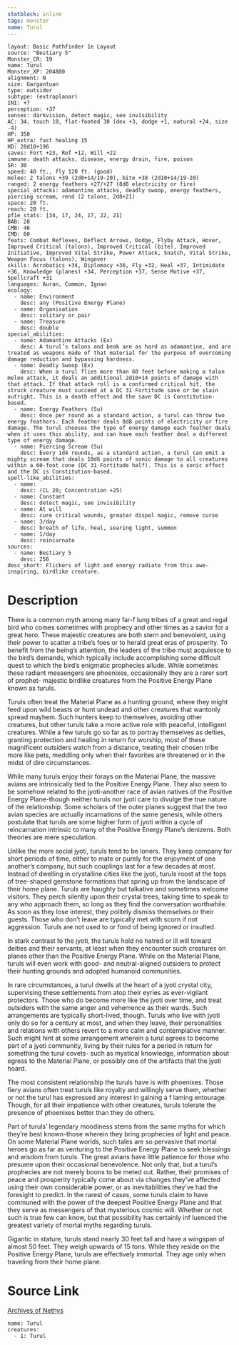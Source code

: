 ```yaml
---
statblock: inline
tags: monster
name: Turul
---
```

```statblock
layout: Basic Pathfinder 1e Layout
source: "Bestiary 5"
Monster_CR: 19
name: Turul
Monster_XP: 204800
alignment: N
size: Gargantuan
type: outsider
subtype: (extraplanar)
INI: +7
perception: +37
senses: darkvision, detect magic, see invisibility
AC: 34, touch 10, flat-footed 30 (dex +3, dodge +1, natural +24, size -4)
HP: 350
HP_extra: fast healing 15
HD: 28d10+196
saves: Fort +23, Ref +12, Will +22
immune: death attacks, disease, energy drain, fire, poison
SR: 30
speed: 40 ft., fly 120 ft. (good)
melee: 2 talons +39 (2d8+14/19-20), bite +38 (2d10+14/19-20)
ranged: 2 energy feathers +27/+27 (8d8 electricity or fire)
special_attacks: adamantine attacks, deadly swoop, energy feathers, piercing scream, rend (2 talons, 2d8+21)
space: 20 ft.
reach: 20 ft.
pf1e_stats: [34, 17, 24, 17, 22, 21]
BAB: 28
CMB: 46
CMD: 60
feats: Combat Reflexes, Deflect Arrows, Dodge, Flyby Attack, Hover, Improved Critical (talons), Improved Critical (bite), Improved Initiative, Improved Vital Strike, Power Attack, Snatch, Vital Strike, Weapon Focus (talons), Wingover
skills: Acrobatics +34, Diplomacy +36, Fly +32, Heal +37, Intimidate +36, Knowledge (planes) +34, Perception +37, Sense Motive +37, Spellcraft +31
languages: Auran, Common, Ignan
ecology:
  - name: Environment
    desc: any (Positive Energy Plane)
  - name: Organisation
    desc: solitary or pair
  - name: Treasure
    desc: double
special_abilities:
  - name: Adamantine Attacks (Ex)
    desc: A turul’s talons and beak are as hard as adamantine, and are treated as weapons made of that material for the purpose of overcoming damage reduction and bypassing hardness.
  - name: Deadly Swoop (Ex)
    desc: When a turul flies more than 60 feet before making a talon melee attack, it deals an additional 2d10+14 points of damage with that attack. If that attack roll is a confirmed critical hit, the struck creature must succeed at a DC 31 Fortitude save or be slain outright. This is a death effect and the save DC is Constitution-based.
  - name: Energy Feathers (Su)
    desc: Once per round as a standard action, a turul can throw two energy feathers. Each feather deals 8d8 points of electricity or fire damage. The turul chooses the type of energy damage each feather deals when it uses this ability, and can have each feather deal a different type of energy damage.
  - name: Piercing Scream (Su)
    desc: Every 1d4 rounds, as a standard action, a turul can emit a mighty scream that deals 10d6 points of sonic damage to all creatures within a 60-foot cone (DC 31 Fortitude half). This is a sonic effect and the DC is Constitution-based.
spell-like_abilities:
  - name:
    desc: (CL 20; Concentration +25)
  - name: Constant
    desc: detect magic, see invisibility
  - name: At will
    desc: cure critical wounds, greater dispel magic, remove curse
  - name: 3/day
    desc: breath of life, heal, searing light, summon
  - name: 1/day
    desc: reincarnate
sources:
  - name: Bestiary 5
    desc: 256
desc_short: Flickers of light and energy radiate from this awe-inspiring, birdlike creature.
```
# Description
There is a common myth among many far-f lung tribes of a great and regal bird who comes sometimes with prophecy and other times as a savior for a great hero. These majestic creatures are both stern and benevolent, using their power to scatter a tribe’s foes or to herald great eras of prosperity. To benefit from the being’s attention, the leaders of the tribe must acquiesce to the bird’s demands, which typically include accomplishing some difficult quest to which the bird’s enigmatic prophecies allude. While sometimes these radiant messengers are phoenixes, occasionally they are a rarer sort of prophet- majestic birdlike creatures from the Positive Energy Plane known as turuls.

 Turuls often treat the Material Plane as a hunting ground, where they might feed upon wild beasts or hunt undead and other creatures that wantonly spread mayhem. Such hunters keep to themselves, avoiding other creatures, but other turuls take a more active role with peaceful, intelligent creatures. While a few turuls go so far as to portray themselves as deities, granting protection and healing in return for worship, most of these magnificent outsiders watch from a distance, treating their chosen tribe more like pets, meddling only when their favorites are threatened or in the midst of dire circumstances.

 While many turuls enjoy their forays on the Material Plane, the massive avians are intrinsically tied to the Positive Energy Plane. They also seem to be somehow related to the jyoti-another race of avian natives of the Positive Energy Plane-though neither turuls nor jyoti care to divulge the true nature of the relationship. Some scholars of the outer planes suggest that the two avian species are actually incarnations of the same genesis, while others postulate that turuls are some higher form of jyoti within a cycle of reincarnation intrinsic to many of the Positive Energy Plane’s denizens. Both theories are mere speculation.

 Unlike the more social jyoti, turuls tend to be loners. They keep company for short periods of time, either to mate or purely for the enjoyment of one another’s company, but such couplings last for a few decades at most. Instead of dwelling in crystalline cities like the jyoti, turuls roost at the tops of tree-shaped gemstone formations that spring up from the landscape of their home plane. Turuls are haughty but talkative and sometimes welcome visitors. They perch silently upon their crystal trees, taking time to speak to any who approach them, so long as they find the conversation worthwhile. As soon as they lose interest, they politely dismiss themselves or their guests. Those who don’t leave are typically met with scorn if not aggression. Turuls are not used to or fond of being ignored or insulted.

 In stark contrast to the jyoti, the turuls hold no hatred or ill will toward deities and their servants, at least when they encounter such creatures on planes other than the Positive Energy Plane. While on the Material Plane, turuls will even work with good- and neutral-aligned outsiders to protect their hunting grounds and adopted humanoid communities.

 In rare circumstances, a turul dwells at the heart of a jyoti crystal city, supervising these settlements from atop their eyries as ever-vigilant protectors. Those who do become more like the jyoti over time, and treat outsiders with the same anger and vehemence as their wards. Such arrangements are typically short-lived, though. Turuls who live with jyoti only do so for a century at most, and when they leave, their personalities and relations with others revert to a more calm and contemplative manner. Such might hint at some arrangement wherein a turul agrees to become part of a jyoti community, living by their rules for a period in return for something the turul covets- such as mystical knowledge, information about egress to the Material Plane, or possibly one of the artifacts that the jyoti hoard.

 The most consistent relationship the turuls have is with phoenixes. Those fiery avians often treat turuls like royalty and willingly serve them, whether or not the turul has expressed any interest in gaining a f laming entourage. Though, for all their impatience with other creatures, turuls tolerate the presence of phoenixes better than they do others.

 Part of turuls’ legendary moodiness stems from the same myths for which they’re best known-those wherein they bring prophecies of light and peace. On some Material Plane worlds, such tales are so pervasive that mortal heroes go as far as venturing to the Positive Energy Plane to seek blessings and wisdom from turuls. The great avians have little patience for those who presume upon their occasional benevolence. Not only that, but a turul’s prophecies are not merely boons to be meted out. Rather, their promises of peace and prosperity typically come about via changes they’ve affected using their own considerable power, or as inevitabilities they’ve had the foresight to predict. In the rarest of cases, some turuls claim to have communed with the power of the deepest Positive Energy Plane and that they serve as messengers of that mysterious cosmic will. Whether or not such is true few can know, but that possibility has certainly inf luenced the greatest variety of mortal myths regarding turuls.

 Gigantic in stature, turuls stand nearly 30 feet tall and have a wingspan of almost 50 feet. They weigh upwards of 15 tons. While they reside on the Positive Energy Plane, turuls are effectively immortal. They age only when traveling from their home plane.
# Source Link
[Archives of Nethys](https://aonprd.com/MonsterDisplay.aspx?ItemName=Turul)
```encounter-table
name: Turul
creatures:
  - 1: Turul
```
